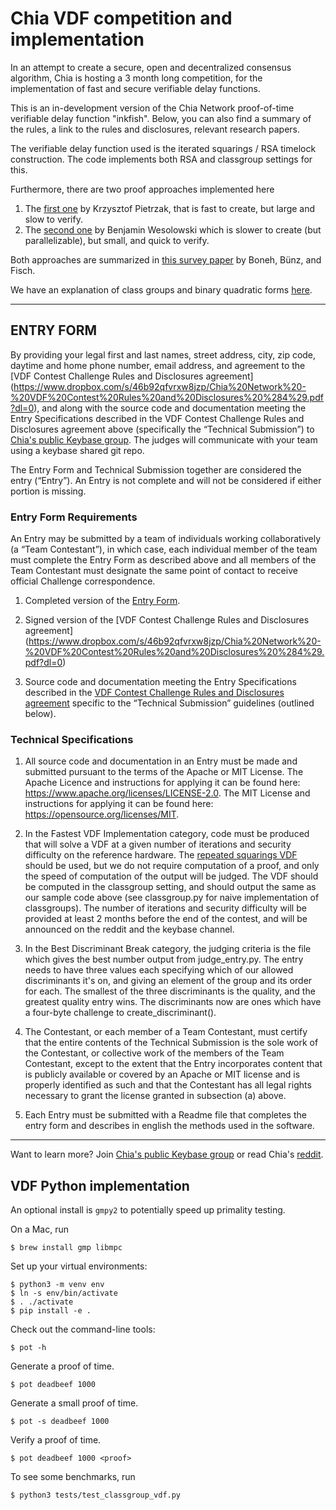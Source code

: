 # Chia VDF competition and implementation

In an attempt to create a secure, open and decentralized consensus algorithm, Chia is hosting a 3 month long competition, for the implementation of fast and secure verifiable delay functions.

This is an in-development version of the Chia Network proof-of-time verifiable delay function "inkfish". Below, you can also find a summary of the rules, a link to the rules and disclosures, relevant  research papers.

The verifiable delay function used is the iterated squarings / RSA timelock construction. The code implements both RSA and classgroup settings for this.

Furthermore, there are two proof approaches implemented here
1. The [first one](https://eprint.iacr.org/2018/627.pdf) by Krzysztof Pietrzak, that is fast to create, but large and slow to verify.
2. The [second one](https://eprint.iacr.org/2018/623.pdf) by Benjamin Wesolowski which is slower to create (but parallelizable), but small, and quick to verify.

Both approaches are summarized in [this survey paper](https://eprint.iacr.org/2018/712.pdf) by Boneh, Bünz, and Fisch.

We have an explanation of class groups and binary quadratic forms [here](https://www.dropbox.com/s/aqupbohwj08s1q3/bqf%20%281%29.pdf?dl=0).

---
## ENTRY FORM

By providing your legal first and last names, street address, city, zip code, daytime and home phone number, email address, and agreement to the [VDF Contest Challenge Rules and Disclosures agreement] (https://www.dropbox.com/s/46b92qfvrxw8jzp/Chia%20Network%20-%20VDF%20Contest%20Rules%20and%20Disclosures%20%284%29.pdf?dl=0), and  along with the source code and documentation meeting the Entry Specifications described in the VDF Contest Challenge Rules and Disclosures agreement above (specifically the “Technical Submission”) to [Chia's public Keybase group](https://keybase.io/team/chia_network.public). The judges will communicate with your team using a keybase shared git repo.

The Entry Form and Technical Submission together are considered the entry (“Entry”). An Entry is not complete and will not be considered if either portion is missing.

### Entry Form Requirements
An Entry may be submitted by a team of individuals working collaboratively (a “Team Contestant”), in which case, each individual member of the team must complete the Entry Form as described above and all members of the Team Contestant must designate the same point of contact to receive official Challenge correspondence.

1. Completed version of the [Entry Form](https://www.dropbox.com/s/odsglm1eu9z6g8v/CHIA%20NETWORK%20APPLICATION%20FORM%204812-8893-1439%20v.1.pdf?dl=0).

2. Signed version of the [VDF Contest Challenge Rules and Disclosures agreement] (https://www.dropbox.com/s/46b92qfvrxw8jzp/Chia%20Network%20-%20VDF%20Contest%20Rules%20and%20Disclosures%20%284%29.pdf?dl=0)

3. Source code and documentation meeting the Entry Specifications described in the [VDF Contest Challenge Rules and Disclosures agreement](https://www.dropbox.com/s/46b92qfvrxw8jzp/Chia%20Network%20-%20VDF%20Contest%20Rules%20and%20Disclosures%20%284%29.pdf?dl=0) specific to the “Technical Submission” guidelines (outlined below).

### Technical Specifications
1. All source code and documentation in an Entry must be made and submitted pursuant to the terms of the Apache or MIT License. The Apache Licence and instructions for applying it can be found here: https://www.apache.org/licenses/LICENSE-2.0. The MIT License and instructions for applying it can be found here: https://opensource.org/licenses/MIT.

2. In the Fastest VDF Implementation category, code must be produced that will solve a VDF at a given number of iterations and security difficulty on the reference hardware. The [repeated squarings VDF](https://eprint.iacr.org/2018/623.pdf) should be used, but we do not require computation of a proof, and only the speed of computation of the output will be judged. The VDF should be computed in the classgroup setting, and should output the same as our sample code above (see classgroup.py for naive implementation of classgroups). The number of iterations and security difficulty will be provided at least 2 months before the end of the contest, and will be announced on the reddit and the keybase channel.

3. In the Best Discriminant Break category, the judging criteria is the file which gives the best number output from judge_entry.py. The entry needs to have three values each specifying which of our allowed discriminants it's on, and giving an element of the group and its order for each. The smallest of the three discriminants is the quality, and the greatest quality entry wins. The discriminants now are ones which have a four-byte challenge to create_discriminant().

4. The Contestant, or each member of a Team Contestant, must certify that the entire contents of the Technical Submission is the sole work of the Contestant, or collective work of the members of the Team Contestant, except to the extent that the Entry incorporates content that is publicly available or covered by an Apache or MIT license and is properly identified as such and that the Contestant has all legal rights necessary to grant the license granted in subsection (a) above.

5. Each Entry must be submitted with a Readme file that completes the entry form and describes in english the methods used in the software.
---
Want to learn more? Join [Chia's public Keybase group](https://keybase.io/team/chia_network.public) or read Chia's [reddit](https://www.reddit.com/r/chia_vdf).

## VDF Python implementation

An optional install is `gmpy2` to potentially speed up primality testing.

On a Mac, run

    $ brew install gmp libmpc


Set up your virtual environments:

    $ python3 -m venv env
    $ ln -s env/bin/activate
    $ . ./activate
    $ pip install -e .

Check out the command-line tools:

    $ pot -h

Generate a proof of time.

    $ pot deadbeef 1000

Generate a small proof of time.

    $ pot -s deadbeef 1000

Verify a proof of time.

    $ pot deadbeef 1000 <proof>

To see some benchmarks, run

    $ python3 tests/test_classgroup_vdf.py
